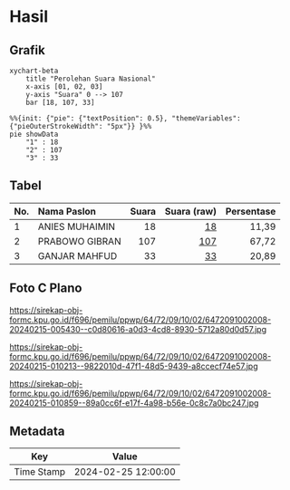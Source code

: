 # Hasil

## Grafik

```mermaid
xychart-beta
    title "Perolehan Suara Nasional"
    x-axis [01, 02, 03]
    y-axis "Suara" 0 --> 107
    bar [18, 107, 33]
```

```mermaid
%%{init: {"pie": {"textPosition": 0.5}, "themeVariables": {"pieOuterStrokeWidth": "5px"}} }%%
pie showData
    "1" : 18
    "2" : 107
    "3" : 33
```

## Tabel

| No. | Nama Paslon    | Suara | Suara (raw) | Persentase |
|:--- |:-------------- | -----:| -----------:| ----------:|
| 1   | ANIES MUHAIMIN | 18    | [18][p-1]   | 11,39      |
| 2   | PRABOWO GIBRAN | 107   | [107][p-2]  | 67,72      |
| 3   | GANJAR MAHFUD  | 33    | [33][p-3]   | 20,89      |


[p-1]: https://github.com/gigit-pemilu/pemilu-2024/blob/main/pilpres/hitung-suara/sub/64-kalimantan-timur/sub/72-kota-samarinda/sub/09-samarinda-kota/sub/1002-pelabuhan/sub/008-tps/sub/paslon-1.txt
[p-2]: https://github.com/gigit-pemilu/pemilu-2024/blob/main/pilpres/hitung-suara/sub/64-kalimantan-timur/sub/72-kota-samarinda/sub/09-samarinda-kota/sub/1002-pelabuhan/sub/008-tps/sub/paslon-2.txt
[p-3]: https://github.com/gigit-pemilu/pemilu-2024/blob/main/pilpres/hitung-suara/sub/64-kalimantan-timur/sub/72-kota-samarinda/sub/09-samarinda-kota/sub/1002-pelabuhan/sub/008-tps/sub/paslon-3.txt

## Foto C Plano

https://sirekap-obj-formc.kpu.go.id/f696/pemilu/ppwp/64/72/09/10/02/6472091002008-20240215-005430--c0d80616-a0d3-4cd8-8930-5712a80d0d57.jpg

https://sirekap-obj-formc.kpu.go.id/f696/pemilu/ppwp/64/72/09/10/02/6472091002008-20240215-010213--9822010d-47f1-48d5-9439-a8ccecf74e57.jpg

https://sirekap-obj-formc.kpu.go.id/f696/pemilu/ppwp/64/72/09/10/02/6472091002008-20240215-010859--89a0cc6f-e17f-4a98-b56e-0c8c7a0bc247.jpg


## Metadata

| Key        | Value               |
| ---------- | ------------------- |
| Time Stamp | 2024-02-25 12:00:00 |



